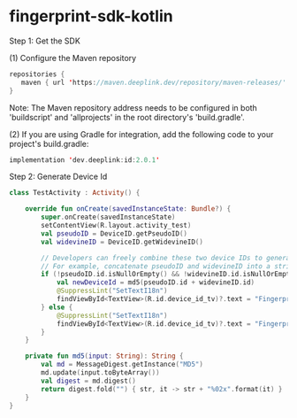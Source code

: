 # fingerprint-sdk-kotlin

Step 1: Get the SDK

(1) Configure the Maven repository
```kotlin   
repositories {
   maven { url 'https://maven.deeplink.dev/repository/maven-releases/' }
}
```

Note: The Maven repository address needs to be configured in both 'buildscript' and 'allprojects' in the root directory's 'build.gradle'.

(2) If you are using Gradle for integration, add the following code to your project's build.gradle:
```kotlin
implementation 'dev.deeplink:id:2.0.1'
```

Step 2: Generate Device Id
```kotlin
class TestActivity : Activity() {

    override fun onCreate(savedInstanceState: Bundle?) {
        super.onCreate(savedInstanceState)
        setContentView(R.layout.activity_test)
        val pseudoID = DeviceID.getPseudoID()
        val widevineID = DeviceID.getWidevineID()

        // Developers can freely combine these two device IDs to generate a new device ID.
        // For example, concatenate pseudoID and widevineID into a string and encrypt it to get a new device ID.
        if (!pseudoID.id.isNullOrEmpty() && !widevineID.id.isNullOrEmpty()) {
            val newDeviceId = md5(pseudoID.id + widevineID.id)
            @SuppressLint("SetTextI18n")
            findViewById<TextView>(R.id.device_id_tv)?.text = "Fingerprint:$newDeviceId"
        } else {
            @SuppressLint("SetTextI18n")
            findViewById<TextView>(R.id.device_id_tv)?.text = "Fingerprint:Unknown"
        }
    }

    private fun md5(input: String): String {
        val md = MessageDigest.getInstance("MD5")
        md.update(input.toByteArray())
        val digest = md.digest()
        return digest.fold("") { str, it -> str + "%02x".format(it) }
    }
}
```